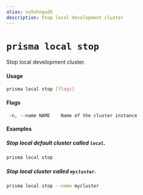 ```yaml
---
alias: vu5ohngud5
description: Stop local development cluster
---
```


# `prisma local stop`

Stop local development cluster.

#### Usage

```sh
prisma local stop [flags]
```

#### Flags

```
 -n, --name NAME    Name of the cluster instance
```

#### Examples

##### Stop local default cluster called `local`.

```sh
prisma local stop
```

##### Stop local cluster called `mycluster`.

```sh
prisma local stop --name mycluster
```